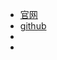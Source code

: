 
- [官网](https://openmanus.github.io/)
- [github](https://github.com/FoundationAgents/OpenManus)
- []()
- []()